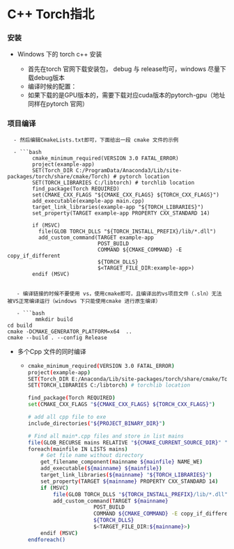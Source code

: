 # C++ Torch指北

### 安装

 - Windows 下的 torch c++ 安装
   	
   	- 首先在torch 官网下载安装包， debug 与 release均可，windows 尽量下载debug版本
   - 编译时候的配置：
   - 如果下载的是GPU版本的，需要下载对应cuda版本的pytorch-gpu（地址同样在pytorch 官网）

### 项目编译

   	  - 然后编辑CmakeLists.txt即可，下面给出一段 cmake 文件的示例
   
   	  - ```bash
      	    cmake_minimum_required(VERSION 3.0 FATAL_ERROR)
      	    project(example-app)
      	    SET(Torch_DIR C:/ProgramData/Anaconda3/Lib/site-packages/torch/share/cmake/Torch) # pytorch location
      	    SET(TORCH_LIBRARIES C:/libtorch) # torchlib location
      	    find_package(Torch REQUIRED)
      	    set(CMAKE_CXX_FLAGS "${CMAKE_CXX_FLAGS} ${TORCH_CXX_FLAGS}")
      	    add_executable(example-app main.cpp)
      	    target_link_libraries(example-app "${TORCH_LIBRARIES}")
      	    set_property(TARGET example-app PROPERTY CXX_STANDARD 14)
      	    
      	    if (MSVC)
      	      file(GLOB TORCH_DLLS "${TORCH_INSTALL_PREFIX}/lib/*.dll")
      	      add_custom_command(TARGET example-app
      	                         POST_BUILD
      	                         COMMAND ${CMAKE_COMMAND} -E copy_if_different
      	                         ${TORCH_DLLS}
      	                         $<TARGET_FILE_DIR:example-app>)
      	    endif (MSVC)
   ```

   	  - 编译链接的时候不要使用 vs，使用cmake即可，且编译出的vs项目文件（.sln）无法被VS正常编译运行（windows 下只能使用cmake 进行原生编译）
   
   	  - ```bash
      	    mmkdir build
   cd build
   cmake -DCMAKE_GENERATOR_PLATFORM=x64  ..
   cmake --build . --config Release
   ```


   	

- 多个Cpp 文件的同时编译

  - ```bash
    cmake_minimum_required(VERSION 3.0 FATAL_ERROR)
    project(example-app)
    SET(Torch_DIR E:/Anaconda/Lib/site-packages/torch/share/cmake/Torch) # pytorch location， CUDA 的对应版本要与torchlib 一致
    SET(TORCH_LIBRARIES C:/libtorch) # torchlib location
    
    find_package(Torch REQUIRED)
    set(CMAKE_CXX_FLAGS "${CMAKE_CXX_FLAGS} ${TORCH_CXX_FLAGS}")
    
    # add all cpp file to exe 
    include_directories("${PROJECT_BINARY_DIR}")
    
    # Find all main*.cpp files and store in list mains
    file(GLOB_RECURSE mains RELATIVE "${CMAKE_CURRENT_SOURCE_DIR}" "${CMAKE_CURRENT_SOURCE_DIR}/*.cpp")
    foreach(mainfile IN LISTS mains)
        # Get file name without directory
        get_filename_component(mainname ${mainfile} NAME_WE)
        add_executable(${mainname} ${mainfile})
        target_link_libraries(${mainname} "${TORCH_LIBRARIES}")
        set_property(TARGET ${mainname} PROPERTY CXX_STANDARD 14)
        if (MSVC)
        	file(GLOB TORCH_DLLS "${TORCH_INSTALL_PREFIX}/lib/*.dll")
            add_custom_command(TARGET ${mainname}
                         POST_BUILD
                         COMMAND ${CMAKE_COMMAND} -E copy_if_different
                         ${TORCH_DLLS}
                         $<TARGET_FILE_DIR:${mainname}>)
    	endif (MSVC)
    endforeach()
    ```

    